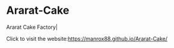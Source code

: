 # Ararat-Cake
Ararat Cake Factory|


Click to visit the website:https://manrox88.github.io/Ararat-Cake/

